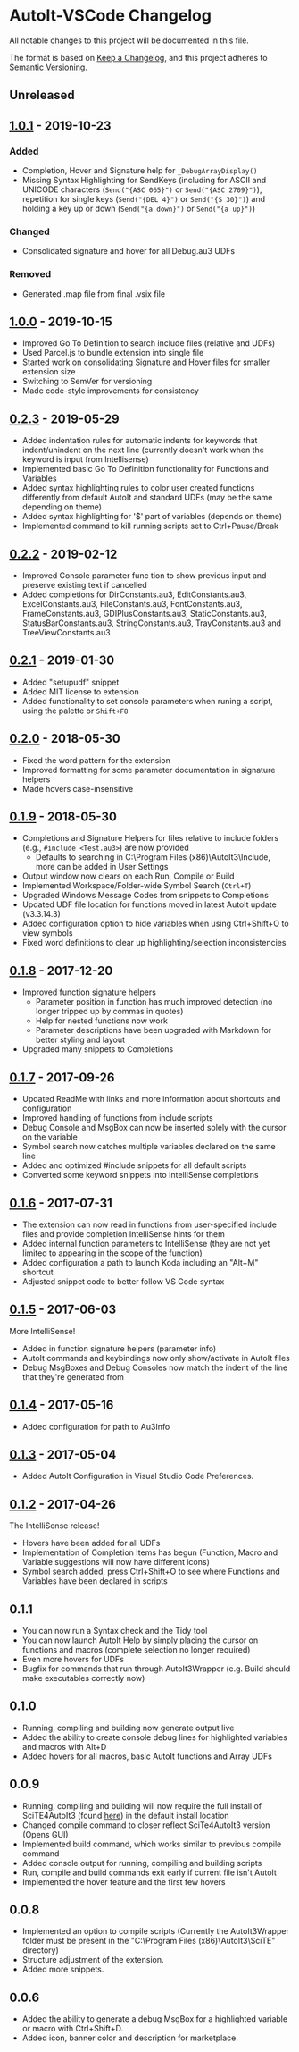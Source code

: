 # AutoIt-VSCode Changelog
All notable changes to this project will be documented in this file.

The format is based on [Keep a Changelog](https://keepachangelog.com/en/1.0.0/),
and this project adheres to [Semantic Versioning](https://semver.org/spec/v2.0.0.html).

## Unreleased

## [1.0.1] - 2019-10-23
### Added
- Completion, Hover and Signature help for `_DebugArrayDisplay()`
- Missing Syntax Highlighting for SendKeys (including  for ASCII and UNICODE characters (`Send("{ASC 065}")` or `Send("{ASC 2709}")`), repetition for single keys (`Send("{DEL 4}")` or `Send("{S 30}")`) and holding a key up or down (`Send("{a down}")` or `Send("{a up}")`)
### Changed
- Consolidated signature and hover for all Debug.au3 UDFs
### Removed
- Generated .map file from final .vsix file

## [1.0.0] - 2019-10-15
* Improved Go To Definition to search include files (relative and UDFs)
* Used Parcel.js to bundle extension into single file
* Started work on consolidating Signature and Hover files for smaller extension size
* Switching to SemVer for versioning
* Made code-style improvements for consistency

## [0.2.3] - 2019-05-29
* Added indentation rules for automatic indents for keywords that indent/unindent on the next line (currently doesn't work when the keyword is input from Intellisense)
* Implemented basic Go To Definition functionality for Functions and Variables
* Added syntax highlighting rules to color user created functions differently from default AutoIt and standard UDFs (may be the same depending on theme)
* Added syntax highlighting for '$' part of variables (depends on theme)
* Implemented command to kill running scripts set to Ctrl+Pause/Break

## [0.2.2] - 2019-02-12
* Improved Console parameter func tion to show previous input and preserve existing text if cancelled
* Added completions for DirConstants.au3, EditConstants.au3, ExcelConstants.au3, FileConstants.au3, FontConstants.au3, FrameConstants.au3, GDIPlusConstants.au3, StaticConstants.au3, StatusBarConstants.au3, StringConstants.au3, TrayConstants.au3 and TreeViewConstants.au3

## [0.2.1] - 2019-01-30
* Added "setupudf" snippet
* Added MIT license to extension
* Added functionality to set console parameters when runing a script, using the palette or `Shift+F8`

## [0.2.0] - 2018-05-30
* Fixed the word pattern for the extension
* Improved formatting for some parameter documentation in signature helpers
* Made hovers case-insensitive

## [0.1.9] - 2018-05-30
* Completions and Signature Helpers for files relative to include folders (e.g., `#include <Test.au3>`) are now provided
    * Defaults to searching in C:\Program Files (x86)\AutoIt3\Include, more can be added in User Settings
* Output window now clears on each Run, Compile or Build
* Implemented Workspace/Folder-wide Symbol Search (`Ctrl+T`)
* Upgraded Windows Message Codes from snippets to Completions
* Updated UDF file location for functions moved in latest AutoIt update (v3.3.14.3)
* Added configuration option to hide variables when using Ctrl+Shift+O to view symbols
* Fixed word definitions to clear up highlighting/selection inconsistencies

## [0.1.8] - 2017-12-20
* Improved function signature helpers
    * Parameter position in function has much improved detection (no longer tripped up by commas in quotes)
    * Help for nested functions now work
    * Parameter descriptions have been upgraded with Markdown for better styling and layout
* Upgraded many snippets to Completions

## [0.1.7] - 2017-09-26
* Updated ReadMe with links and more information about shortcuts and configuration
* Improved handling of functions from include scripts
* Debug Console and MsgBox can now be inserted solely with the cursor on the variable
* Symbol search now catches multiple variables declared on the same line
* Added and optimized #include snippets for all default scripts
* Converted some keyword snippets into IntelliSense completions

## [0.1.6] - 2017-07-31
* The extension can now read in functions from user-specified include files and provide completion IntelliSense hints for them
* Added internal function parameters to IntelliSense (they are not yet limited to appearing in the scope of the function)
* Added configuration a path to launch Koda including an "Alt+M" shortcut
* Adjusted snippet code to better follow VS Code syntax

## [0.1.5] - 2017-06-03
More IntelliSense!
* Added in function signature helpers (parameter info)
* AutoIt commands and keybindings now only show/activate in AutoIt files
* Debug MsgBoxes and Debug Consoles now match the indent of the line that they're generated from

## [0.1.4] - 2017-05-16
* Added configuration for path to Au3Info

## [0.1.3] - 2017-05-04
* Added AutoIt Configuration in Visual Studio Code Preferences.

## [0.1.2] - 2017-04-26
The IntelliSense release!
* Hovers have been added for all UDFs
* Implementation of Completion Items has begun (Function, Macro and Variable suggestions will now have different icons)
* Symbol search added, press Ctrl+Shift+O to see where Functions and Variables have been declared in scripts

## 0.1.1
* You can now run a Syntax check and the Tidy tool
* You can now launch AutoIt Help by simply placing the cursor on functions and macros (complete selection no longer required)
* Even more hovers for UDFs
* Bugfix for commands that run through AutoIt3Wrapper (e.g. Build should make executables correctly now)

## 0.1.0
* Running, compiling and building now generate output live
* Added the ability to create console debug lines for highlighted variables and macros with Alt+D
* Added hovers for all macros, basic AutoIt functions and Array UDFs

## 0.0.9
* Running, compiling and building will now require the full install of SciTE4AutoIt3 (found [here](https://www.autoitscript.com/site/autoit-script-editor/downloads/)) in the default install location
* Changed compile command to closer reflect SciTe4AutoIt3 version (Opens GUI)
* Implemented build command, which works similar to previous compile command
* Added console output for running, compiling and building scripts
* Run, compile and build commands exit early if current file isn't AutoIt
* Implemented the hover feature and the first few hovers

## 0.0.8
* Implemented an option to compile scripts (Currently the AutoIt3Wrapper folder must be present in the "C:\Program Files (x86)\AutoIt3\SciTE" directory)
* Structure adjustment of the extension.
* Added more snippets.

## 0.0.6
* Added the ability to generate a debug MsgBox for a highlighted variable or macro with Ctrl+Shift+D.
* Added icon, banner color and description for marketplace.

[1.0.1]: https://github.com/loganch/AutoIt-VSCode/compare/1.0.0...1.0.1
[1.0.0]: https://github.com/loganch/AutoIt-VSCode/compare/v0.2.3...1.0.0
[0.2.3]: https://github.com/loganch/AutoIt-VSCode/compare/v0.2.2...v0.2.3
[0.2.2]: https://github.com/loganch/AutoIt-VSCode/compare/v0.2.1...v0.2.2
[0.2.1]: https://github.com/loganch/AutoIt-VSCode/compare/v0.2.0...v0.2.1
[0.2.0]: https://github.com/loganch/AutoIt-VSCode/compare/v0.1.9...v0.2.0
[0.1.9]: https://github.com/loganch/AutoIt-VSCode/compare/v0.1.8...v0.1.9
[0.1.8]: https://github.com/loganch/AutoIt-VSCode/compare/v0.1.7...v0.1.8
[0.1.7]: https://github.com/loganch/AutoIt-VSCode/compare/v0.1.6...v0.1.7
[0.1.6]: https://github.com/loganch/AutoIt-VSCode/compare/v0.1.5...v0.1.6
[0.1.5]: https://github.com/loganch/AutoIt-VSCode/compare/v0.1.4...v0.1.5
[0.1.4]: https://github.com/loganch/AutoIt-VSCode/compare/v0.1.3...v0.1.4
[0.1.3]: https://github.com/loganch/AutoIt-VSCode/compare/v0.1.2...v0.1.3
[0.1.2]: https://github.com/loganch/AutoIt-VSCode/releases/tag/v0.1.2
